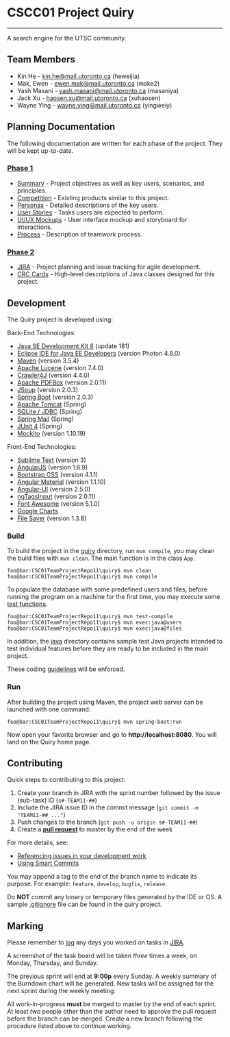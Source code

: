 # CSCC01 Project Quiry
--------------------
A search engine for the UTSC community.

## Team Members
* Kin He - <kin.he@mail.utoronto.ca> (heweijia)
* Mak, Ewen - <ewen.mak@mail.utoronto.ca> (make2)
* Yash Masani - <yash.masani@mail.utoronto.ca> (masaniya)
* Jack Xu - <haosen.xu@mail.utoronto.ca> (xuhaosen)
* Wayne Ying - <wayne.ying@mail.utoronto.ca> (yingweiy)

## Planning Documentation
The following documentation are written for each phase of the project. They will be kept up-to-date.

### [Phase 1](docs/phase1)
* [Summary](docs/phase1/summary.md) - Project objectives as well as key users, scenarios, and principles.
* [Competition](docs/phase1/competition.md) - Existing products similar to this project.
* [Personas](docs/phase1/personas.pdf) - Detailed descriptions of the key users.
* [User Stories](docs/phase1/user_stories.md) - Tasks users are expected to perform.
* [UI/UX Mockups](docs/phase1/ui_ux.pdf) - User interface mockup and storyboard for interactions.
* [Process](docs/phase1/process.md) - Description of teamwork process.

### [Phase 2](docs/phase2)
* [JIRA] - Project planning and issue tracking for agile development.
* [CRC Cards](docs/phase2/crc.pdf) - High-level descriptions of Java classes designed for this project.

[JIRA]: https://cmsweb.utsc.utoronto.ca/jira/projects/TEAM11

## Development
The Quiry project is developed using:

Back-End Technologies:

* [Java SE Development Kit 8](http://www.oracle.com/technetwork/java/javase/downloads/index.html) (update 181)
* [Eclipse IDE for Java EE Developers](https://www.eclipse.org/downloads/packages/eclipse-ide-java-ee-developers/photonr) (version Photon 4.8.0)
* [Maven](https://maven.apache.org/download.cgi) (version 3.5.4)
* [Apache Lucene](http://lucene.apache.org) (version 7.4.0)
* [Crawler4J](https://github.com/yasserg/crawler4j) (version 4.4.0)
* [Apache PDFBox](https://pdfbox.apache.org) (version 2.0.11)
* [JSoup](https://jsoup.org/) (version 2.0.3)
* [Spring Boot](https://spring.io/projects/spring-boot) (version 2.0.3)
* [Apache Tomcat](http://tomcat.apache.org) (Spring)
* [SQLite / JDBC](https://www.sqlite.org/index.html) (Spring)
* [Spring Mail](https://docs.spring.io/spring-boot/docs/current/reference/html/boot-features-email.html) (Spring)
* [JUnit 4](https://junit.org/junit4) (Spring)
* [Mockito](http://site.mockito.org) (version 1.10.19)


Front-End Technologies:

* [Sublime Text](https://www.sublimetext.com) (version 3)
* [AngularJS](https://angularjs.org) (version 1.6.9)
* [Bootstrap CSS](https://getbootstrap.com) (version 4.1.1)
* [Angular Material](https://material.angular.io) (version 1.1.10)
* [Angular-UI](https://angular-ui.github.io) (version 2.5.0)
* [ngTagsInput](http://mbenford.github.io/ngTagsInput/) (version 2.0.11)
* [Font Awesome](https://fontawesome.com/) (version 5.1.0)
* [Google Charts](https://developers.google.com/chart)
* [File Saver](https://github.com/eligrey/FileSaver.js) (version 1.3.8)


### Build
To build the project in the [quiry](quiry/) directory, run `mvn compile`, you may clean the build files with `mvn clean`. The main function is in the class `App`.

```console
foo@bar:CSC01TeamProjectRepo11\quiry$ mvn clean
foo@bar:CSC01TeamProjectRepo11\quiry$ mvn compile
```

To populate the database with some predefined users and files, before running the program on a machine for the first time, you may execute some [test functions](quiry/src/test/java/cscc01/summer2018/team11).

```console
foo@bar:CSC01TeamProjectRepo11\quiry$ mvn test-compile
foo@bar:CSC01TeamProjectRepo11\quiry$ mvn exec:java@users
foo@bar:CSC01TeamProjectRepo11\quiry$ mvn exec:java@files
```

In addition, the [java](java/) directory contains sample test Java projects intended to test individual features before they are ready to be included in the main project.

These coding [guidelines](http://cr.openjdk.java.net/~alundblad/styleguide/index-v6.html) will be enforced.

### Run
After building the project using Maven, the project web server can be launched with one command:

```console
foo@bar:CSC01TeamProjectRepo11\quiry$ mvn spring-boot:run
```

Now open your favorite browser and go to __http://localhost:8080__. You will land on the Quiry home page.

## Contributing
Quick steps to contributing to this project:

1. Create your branch in JIRA with the sprint number followed by the issue (sub-task) ID (`s#-TEAM11-##`)
2. Include the JIRA issue ID in the commit message (`git commit -m "TEAM11-## ..."`)
3. Push changes to the branch (`git push -u origin s#-TEAM11-##`)
4. Create a [__pull request__](https://bitbucket.org/mcs2/csc01teamprojectrepo11/pull-requests/) to master by the end of the week

For more details, see:

* [Referencing issues in your development work](https://confluence.atlassian.com/jirasoftwarecloud/referencing-issues-in-your-development-work-777002789.html)
* [Using Smart Commits](https://confluence.atlassian.com/fisheye/using-smart-commits-298976812.html)

You may append a tag to the end of the branch name to indicate its purpose. For example: `feature`, `develop`, `bugfix`, `release`.

Do __NOT__ commit any binary or temporary files generated by the IDE or OS. A sample [.gitignore](quiry/.gitignore) file can be found in the quiry project.

## Marking
Please remember to [log](https://confluence.atlassian.com/jiracoreserver073/logging-work-on-issues-861257349.html) any days you worked on tasks in [JIRA].

A screenshot of the task board will be taken _three_ times a week, on Monday, Thursday, and Sunday.

The previous sprint will end at __9:00p__ every Sunday. A weekly summary of the Burndown chart will be generated. New tasks will be assigned for the next sprint during the weekly meeting.

All work-in-progress __must__ be merged to master by the end of each sprint. At least _two_ people other than the author need to approve the pull request before the branch can be merged. Create a new branch following the procedure listed above to continue working.
